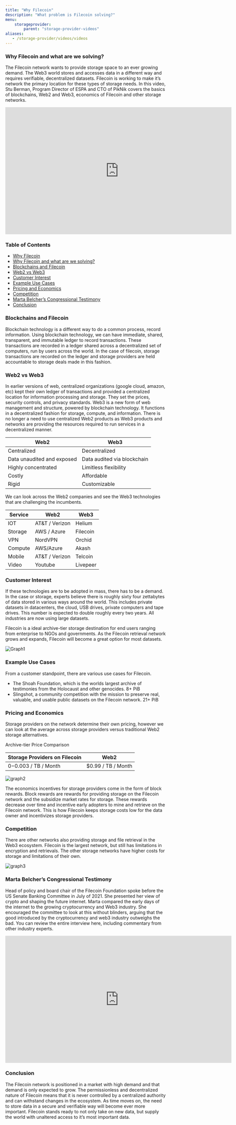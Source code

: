 ```yaml
---
title: "Why Filecoin"
description: "What problem is Filecoin solving?"
menu:
    storageprovider:
        parent: "storage-provider-videos"
aliases:
   - /storage-provider/videos/videos
---
```


### Why Filecoin and what are we solving?

The Filecoin network wants to provide storage space to an ever growing demand. The Web3 world stores and accesses data in a different way and requires verifiable, decentralized datasets. Filecoin is working to make it’s network the primary location for these types of storage needs. In this video, Stu Berman, Program Director of ESPA and CTO of PikNik covers the basics of blockchains, Web2 and Web3, economics of Filecoin and other storage networks.

<iframe width="708" height="398" src="https://www.youtube.com/embed/0OWUphunnKg" title="ESPA Module 1A - Why Filecoin? What are We Solving?" frameborder="0" allow="accelerometer; autoplay; clipboard-write; encrypted-media; gyroscope; picture-in-picture" allowfullscreen></iframe>


### Table of Contents

<!-- START doctoc generated TOC please keep comment here to allow auto update -->
<!-- DON'T EDIT THIS SECTION, INSTEAD RE-RUN doctoc TO UPDATE -->

- [Why Filecoin](#why-filecoin)
- [Why Filecoin and what are we solving?](#why-filecoin-and-what-are-we-solving)
- [Blockchains and Filecoin](#blockchains-and-filecoin)
- [Web2 vs Web3](#web2-vs-web3)
- [Customer Interest](#customer-interest)
- [Example Use Cases](#example-use-cases)
- [Pricing and Economics](#pricing-and-economics)
- [Competition](#competition)
- [Marta Belcher’s Congressional Testimony](#marta-belchers-congressional-testimony)
- [Conclusion](#conclusion)

<!-- END doctoc generated TOC please keep comment here to allow auto update -->



### Blockchains and Filecoin

Blockchain technology is a different way to do a common process, record information. Using blockchain technology, we can have immediate, shared, transparent, and immutable ledger to record transactions. These transactions are recorded in a ledger shared across a decentralized set of computers, run by users across the world. In the case of filecoin, storage transactions are recorded on the ledger and storage providers are held accountable to storage deals made in this fashion.

### Web2 vs Web3

 In earlier versions of web, centralized organizations (google cloud, amazon, etc) kept their own ledger of transactions and provided a centralized location for information processing and storage. They set the prices, security controls, and privacy standards. Web3 is a new form of web management and structure, powered by blockchain technology. It functions in a decentralized fashion for storage, compute, and information. There is no longer a need to use centralized Web2 products as Web3 products and networks are providing the resources required to run services in a decentralized manner.

| Web2 | Web3 |
| --- | --- |
| Centralized | Decentralized |
| Data unaudited and exposed | Data audited via blockchain |
| Highly concentrated | Limitless flexibility |
| Costly | Affordable |
| Rigid | Customizable |

We can look across the Web2 companies and see the Web3 technologies that are challenging the incumbents.

| Service | Web2 | Web3 |
| --- | --- | --- |
| IOT | AT&T / Verizon | Helium |
| Storage | AWS / Azure | Filecoin |
| VPN | NordVPN | Orchid |
| Compute | AWS/Azure | Akash |
| Mobile | AT&T / Verizon | Telcoin |
| Video | Youtube | Livepeer |

### Customer Interest

If these technologies are to be adopted in mass, there has to be a demand. In the case or storage, experts believe there is roughly sixty four zettabytes of data stored in various ways around the world. This includes private datasets in datacenters, the cloud, USB drives, private computers and tape drives. This number is expected to double roughly every two years. All industries are now using large datasets.

Filecoin is a ideal archive-tier storage destination for end users ranging from enterprise to NGOs and governments. As the Filecoin retrieval network grows and expands, Filecoin will become a great option for most datasets.

![Graph1](https://i.imgur.com/dN0x2Ye.jpg)

### Example Use Cases

From a customer standpoint, there are various use cases for Filecoin.

- The Shoah Foundation, which is the worlds largest archive of testimonies from the Holocaust and other genocides. 8+ PiB
- Slingshot, a community competition with the mission to preserve real, valuable, and usable public datasets on the Filecoin network. 21+ PiB

### Pricing and Economics

Storage providers on the network determine their own pricing, however we can look at the average across storage providers versus traditional Web2 storage alternatives.

Archive-tier Price Comparison

| Storage Providers on Filecoin | Web2 |
| --- | --- |
| $0-$0.003 / TB / Month | $0.99 / TB / Month |

![graph2](https://i.imgur.com/ngumIAU.png)

The economics incentives for storage providers come in the form of block rewards. Block rewards are rewards for providing storage on the Filecoin network and the subsidize market rates for storage. These rewards decrease over time and incentive early adopters to mine and retrieve on the Filecoin network. This is how Filecoin keeps storage costs low for the data owner and incentivizes storage providers.

### Competition

There are other networks also providing storage and file retrieval in the Web3 ecosystem. Filecoin is the largest network, but still has limitations in encryption and retrievals. The other storage networks have higher costs for storage and limitations of their own.

![graph3](https://i.imgur.com/VbDq9uf.png)

### Marta Belcher’s Congressional Testimony

Head of policy and board chair of the Filecoin Foundation spoke before the US Senate Banking Committee in July of 2021. She presented her view of crypto and shaping the future internet. Marta compared the early days of the internet to the growing cryptocurrency and Web3 industry. She encouraged the committee to look at this without blinders, arguing that the good introduced by the cryptocurrency and web3 industry outweighs the bad. You can review the entire interview here, including commentary from other industry experts.

<iframe width="708" height="398" src="https://www.youtube.com/embed/WbNMtPqgKo4" title="Senate holds hearing to examine cryptocurrencies | FULL HEARING" frameborder="0" allow="accelerometer; autoplay; clipboard-write; encrypted-media; gyroscope; picture-in-picture" allowfullscreen></iframe>

### Conclusion

The Filecoin network is positioned in a market with high demand and that demand is only expected to grow. The permissionless and decentralized nature of Filecoin means that it is never controlled by a centralized authority and can withstand changes in the ecosystem. As time moves on, the need to store data in a secure and verifiable way will become ever more important. Filecoin stands ready to not only take on new data, but supply the world with unaltered access to it’s most important data.

